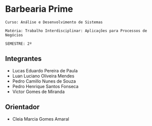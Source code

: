 # Barbearia Prime 

`Curso: Análise e Desenvolvimento de Sistemas`

`Matéria: Trabalho Interdisciplinar: Aplicações para Processos de Negócios`

`SEMESTRE: 2º`

## Integrantes 

* Lucas Eduardo Pereira de Paula
* Luan Luciano Oliveira Mendes
* Pedro Camillo Nunes de Souza
* Pedro Henrique Santos Fonseca
* Victor Gomes de Miranda

## Orientador

* Cleia Marcia Gomes Amaral

